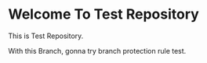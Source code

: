 # Welcome To Test Repository

This is Test Repository.

With this Branch, gonna try branch protection rule test.
